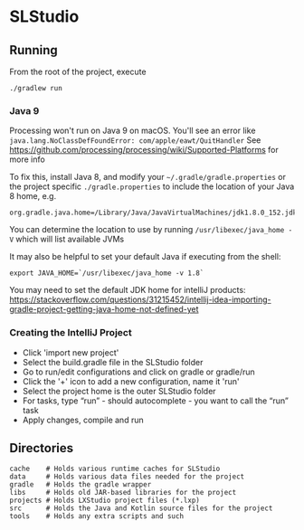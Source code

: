 # SLStudio

## Running

From the root of the project, execute

    ./gradlew run

### Java 9
Processing won't run on Java 9 on macOS. You'll see an error like `java.lang.NoClassDefFoundError: com/apple/eawt/QuitHandler`
See https://github.com/processing/processing/wiki/Supported-Platforms for more info

To fix this, install Java 8, and modify your `~/.gradle/gradle.properties` or the project specific `./gradle.properties`
to include the location of your Java 8 home, e.g. 

    org.gradle.java.home=/Library/Java/JavaVirtualMachines/jdk1.8.0_152.jdk/Contents/Home
    
You can determine the location to use by running `/usr/libexec/java_home -V` which will list available JVMs

It may also be helpful to set your default Java if executing from the shell:

    export JAVA_HOME=`/usr/libexec/java_home -v 1.8`

You may need to set the default JDK home for intelliJ products: https://stackoverflow.com/questions/31215452/intellij-idea-importing-gradle-project-getting-java-home-not-defined-yet

### Creating the IntelliJ Project

- Click 'import new project'
- Select the build.gradle file in the SLStudio folder
- Go to run/edit configurations and click on gradle or gradle/run
- Click the '+' icon to add a new configuration, name it 'run'
- Select the project home is the outer SLStudio folder
- For tasks, type “run” - should autocomplete - you want to call the “run” task
- Apply changes, compile and run 


## Directories

    cache    # Holds various runtime caches for SLStudio
    data     # Holds various data files needed for the project
    gradle   # Holds the gradle wrapper
    libs     # Holds old JAR-based libraries for the project
    projects # Holds LXStudio project files (*.lxp)
    src      # Holds the Java and Kotlin source files for the project
    tools    # Holds any extra scripts and such
    
